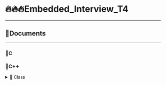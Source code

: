 # 🔥🔥🔥Embedded_Interview_T4
-------------------------------------------------------------
## 🧾Documents
-------------------------------------------------------------
###  💊C 
### 💊C++      
<details>

<summary>🔸 Class</summary>

### Khái niệm
         Class hay lớp là một mô tả trừu tượng (abstract) của nhóm các đối tượng (object) có 
cùng bản chất, ngược lại mỗi một đối tượng là một thể hiện cụ thể (instance) cho 
những mô tả trừu tượng đó. Một class trong C++ sẽ có các đặc điểm sau:
         ▪ Một class bao gồm các thành phần dữ liệu (thuộc tính hay property) và các 
phương thức (hàm thành phần hay method).
         ▪ Class thực chất là một kiểu dữ liệu do người lập trình định nghĩa.
         ▪ Trong C++, từ khóa class sẽ chỉ điểm bắt đầu của một class sẽ được cài đặt.


</details>

